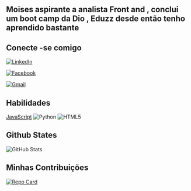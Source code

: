 ## Moises aspirante a analista Front and , conclui um boot camp da Dio , Eduzz desde então tenho aprendido bastante 

## Conecte -se comigo
[![LinkedIn](https://img.shields.io/badge/LinkedIn-0077B5?style=for-the-badge&logo=LinkedIn)](https://www.linkedin.com/in/moises-santos-de-almeida-280048292/)

[![Facebook](https://img.shields.io/badge/Facebook-1877F2?style=for-the-badge&logo=facebook&logoColor=white)](https://www.facebook.com/SEUUSERNAME/)

[![Gmail](https://img.shields.io/badge/Gmail-333333?style=for-the-badge&logo=gmail&logoColor=red)](mailto:almeidaquirino@gmail.com)


## Habilidades
[JavaScript](https://img.shields.io/badge/JavaScript-000?style=for-the-badge&logo=javascript)
![Python](https://img.shields.io/badge/Python-000?style=for-the-badge&logo=python)
![HTML5](https://img.shields.io/badge/HTML5-000?style=for-the-badge&logo=html5)


##  Github States
![GitHub Stats](https://github-readme-stats.vercel.app/api?username=Moidev2021&theme=transparent&bg_color=000&border_color=30A3DC&show_icons=true&icon_color=30A3DC&title_color=E94D5F&text_color=FFF)



## Minhas Contribuições 
[![Repo Card](https://github-readme-stats.vercel.app/api/pin/?username=Moidev2021&repo=https://github.com/Moidev2021&bg_color=000&border_color=30A3DC&show_icons=true&icon_color=30A3DC&title_color=E94D5F&text_color=FFF)](https://github.com/Moidev2021/https://github.com/Moidev2021)

